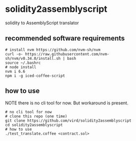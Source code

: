 # solidity2assemblyscript
solidity to AssemblyScript translator

## recommended software requirements

    # install nvm https://github.com/nvm-sh/nvm 
    curl -o- https://raw.githubusercontent.com/nvm-sh/nvm/v0.34.0/install.sh | bash
    source ~/.bashrc
    # node install
    nvm i 6.6
    npm i -g iced-coffee-script

## how to use
NOTE there is no cli tool for now. But workaround is present.

    # no cli tool for now
    # clone this repo (one time)
    git clone https://github.com/vird/solidity2assemblyscript
    cd solidity2assemblyscript
    # how to use
    ./test_translate.coffee <contract.sol>
